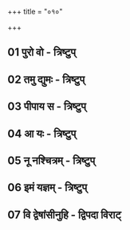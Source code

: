 +++
title = "०१०"

+++

<div class="js_include " url="/vedAH/Rk/shAkalam/saMhitA/jamison_brereton/06/010/_index.md"  newLevelForH1="2" title="Jamison & Brereton"  > </div>
<div class="js_include collapsed" url="/vedAH/Rk/shAkalam/saMhitA/jamison_brereton_notes/06/010/_index.md"  newLevelForH1="3" title="Jamison & Brereton Note"  > </div>
<div class="js_include collapsed" url="/vedAH/Rk/shAkalam/saMhitA/sAyaNa-bhAShyam/06/010/_index.md"  newLevelForH1="2" title="सायणः"  > </div>


## 01 पुरो वो - त्रिष्टुप्
<div class="js_include " url="/vedAH/Rk/shAkalam/saMhitA/vishvAsa-prastutiH/06/010/01_puro_vo.md"  newLevelForH1="3" title="विश्वास-प्रस्तुतिः"  > </div>
<div class="js_include collapsed" url="/vedAH/Rk/shAkalam/saMhitA/mUlam/06/010/01_puro_vo.md"  newLevelForH1="3" title="मूलम्"  > </div>
<div class="js_include collapsed" url="/vedAH/Rk/shAkalam/saMhitA/thomson_solcum/06/010/01_puro_vo.md"  newLevelForH1="4" title="Thomson Solcum restoration"  > </div>
<div class="js_include collapsed" url="/vedAH/Rk/shAkalam/saMhitA/pada-pAThaH/06/010/01_puro_vo.md"  newLevelForH1="4" title="पद-पाठः"  > </div>
<div class="js_include collapsed" url="/vedAH/Rk/shAkalam/saMhitA/anukramaNikA/06/010/01_puro_vo.md"  newLevelForH1="4" title="अनुक्रमणिका"  fieldNames="devataa,RShiH,ChandaH"> </div>
<div class="js_include collapsed" url="/vedAH/Rk/shAkalam/saMhitA/sAyaNa-bhAShyam/06/010/01_puro_vo.md"  newLevelForH1="3" title="सायण-भाष्यम्"  > </div>
<div class="js_include collapsed" url="/vedAH/Rk/shAkalam/saMhitA/jamison_brereton/06/010/01_puro_vo.md"  newLevelForH1="3" title="Jamison & Brereton"  > </div>
<div class="js_include collapsed" url="/vedAH/Rk/shAkalam/saMhitA/jamison_brereton_notes/06/010/01_puro_vo.md"  newLevelForH1="4" title="Jamison & Brereton Note"  > </div>
<div class="js_include collapsed" url="/vedAH/Rk/shAkalam/saMhitA/griffith/06/010/01_puro_vo.md"  newLevelForH1="3" title="RTH Griffith"  > </div>

## 02 तमु द्युमः - त्रिष्टुप्
<div class="js_include " url="/vedAH/Rk/shAkalam/saMhitA/vishvAsa-prastutiH/06/010/02_tamu_dyumaH.md"  newLevelForH1="3" title="विश्वास-प्रस्तुतिः"  > </div>
<div class="js_include collapsed" url="/vedAH/Rk/shAkalam/saMhitA/mUlam/06/010/02_tamu_dyumaH.md"  newLevelForH1="3" title="मूलम्"  > </div>
<div class="js_include collapsed" url="/vedAH/Rk/shAkalam/saMhitA/thomson_solcum/06/010/02_tamu_dyumaH.md"  newLevelForH1="4" title="Thomson Solcum restoration"  > </div>
<div class="js_include collapsed" url="/vedAH/Rk/shAkalam/saMhitA/pada-pAThaH/06/010/02_tamu_dyumaH.md"  newLevelForH1="4" title="पद-पाठः"  > </div>
<div class="js_include collapsed" url="/vedAH/Rk/shAkalam/saMhitA/anukramaNikA/06/010/02_tamu_dyumaH.md"  newLevelForH1="4" title="अनुक्रमणिका"  fieldNames="devataa,RShiH,ChandaH"> </div>
<div class="js_include collapsed" url="/vedAH/Rk/shAkalam/saMhitA/sAyaNa-bhAShyam/06/010/02_tamu_dyumaH.md"  newLevelForH1="3" title="सायण-भाष्यम्"  > </div>
<div class="js_include collapsed" url="/vedAH/Rk/shAkalam/saMhitA/jamison_brereton/06/010/02_tamu_dyumaH.md"  newLevelForH1="3" title="Jamison & Brereton"  > </div>
<div class="js_include collapsed" url="/vedAH/Rk/shAkalam/saMhitA/jamison_brereton_notes/06/010/02_tamu_dyumaH.md"  newLevelForH1="4" title="Jamison & Brereton Note"  > </div>
<div class="js_include collapsed" url="/vedAH/Rk/shAkalam/saMhitA/griffith/06/010/02_tamu_dyumaH.md"  newLevelForH1="3" title="RTH Griffith"  > </div>

## 03 पीपाय स - त्रिष्टुप्
<div class="js_include " url="/vedAH/Rk/shAkalam/saMhitA/vishvAsa-prastutiH/06/010/03_pIpAya_sa.md"  newLevelForH1="3" title="विश्वास-प्रस्तुतिः"  > </div>
<div class="js_include collapsed" url="/vedAH/Rk/shAkalam/saMhitA/mUlam/06/010/03_pIpAya_sa.md"  newLevelForH1="3" title="मूलम्"  > </div>
<div class="js_include collapsed" url="/vedAH/Rk/shAkalam/saMhitA/thomson_solcum/06/010/03_pIpAya_sa.md"  newLevelForH1="4" title="Thomson Solcum restoration"  > </div>
<div class="js_include collapsed" url="/vedAH/Rk/shAkalam/saMhitA/pada-pAThaH/06/010/03_pIpAya_sa.md"  newLevelForH1="4" title="पद-पाठः"  > </div>
<div class="js_include collapsed" url="/vedAH/Rk/shAkalam/saMhitA/anukramaNikA/06/010/03_pIpAya_sa.md"  newLevelForH1="4" title="अनुक्रमणिका"  fieldNames="devataa,RShiH,ChandaH"> </div>
<div class="js_include collapsed" url="/vedAH/Rk/shAkalam/saMhitA/sAyaNa-bhAShyam/06/010/03_pIpAya_sa.md"  newLevelForH1="3" title="सायण-भाष्यम्"  > </div>
<div class="js_include collapsed" url="/vedAH/Rk/shAkalam/saMhitA/jamison_brereton/06/010/03_pIpAya_sa.md"  newLevelForH1="3" title="Jamison & Brereton"  > </div>
<div class="js_include collapsed" url="/vedAH/Rk/shAkalam/saMhitA/jamison_brereton_notes/06/010/03_pIpAya_sa.md"  newLevelForH1="4" title="Jamison & Brereton Note"  > </div>
<div class="js_include collapsed" url="/vedAH/Rk/shAkalam/saMhitA/griffith/06/010/03_pIpAya_sa.md"  newLevelForH1="3" title="RTH Griffith"  > </div>

## 04 आ यः - त्रिष्टुप्
<div class="js_include " url="/vedAH/Rk/shAkalam/saMhitA/vishvAsa-prastutiH/06/010/04_A_yaH.md"  newLevelForH1="3" title="विश्वास-प्रस्तुतिः"  > </div>
<div class="js_include collapsed" url="/vedAH/Rk/shAkalam/saMhitA/mUlam/06/010/04_A_yaH.md"  newLevelForH1="3" title="मूलम्"  > </div>
<div class="js_include collapsed" url="/vedAH/Rk/shAkalam/saMhitA/thomson_solcum/06/010/04_A_yaH.md"  newLevelForH1="4" title="Thomson Solcum restoration"  > </div>
<div class="js_include collapsed" url="/vedAH/Rk/shAkalam/saMhitA/pada-pAThaH/06/010/04_A_yaH.md"  newLevelForH1="4" title="पद-पाठः"  > </div>
<div class="js_include collapsed" url="/vedAH/Rk/shAkalam/saMhitA/anukramaNikA/06/010/04_A_yaH.md"  newLevelForH1="4" title="अनुक्रमणिका"  fieldNames="devataa,RShiH,ChandaH"> </div>
<div class="js_include collapsed" url="/vedAH/Rk/shAkalam/saMhitA/sAyaNa-bhAShyam/06/010/04_A_yaH.md"  newLevelForH1="3" title="सायण-भाष्यम्"  > </div>
<div class="js_include collapsed" url="/vedAH/Rk/shAkalam/saMhitA/jamison_brereton/06/010/04_A_yaH.md"  newLevelForH1="3" title="Jamison & Brereton"  > </div>

<div class="js_include collapsed" url="/vedAH/Rk/shAkalam/saMhitA/griffith/06/010/04_A_yaH.md"  newLevelForH1="3" title="RTH Griffith"  > </div>

## 05 नू नश्चित्रम् - त्रिष्टुप्
<div class="js_include " url="/vedAH/Rk/shAkalam/saMhitA/vishvAsa-prastutiH/06/010/05_nU_nashchitraM.md"  newLevelForH1="3" title="विश्वास-प्रस्तुतिः"  > </div>
<div class="js_include collapsed" url="/vedAH/Rk/shAkalam/saMhitA/mUlam/06/010/05_nU_nashchitraM.md"  newLevelForH1="3" title="मूलम्"  > </div>
<div class="js_include collapsed" url="/vedAH/Rk/shAkalam/saMhitA/thomson_solcum/06/010/05_nU_nashchitraM.md"  newLevelForH1="4" title="Thomson Solcum restoration"  > </div>
<div class="js_include collapsed" url="/vedAH/Rk/shAkalam/saMhitA/pada-pAThaH/06/010/05_nU_nashchitraM.md"  newLevelForH1="4" title="पद-पाठः"  > </div>
<div class="js_include collapsed" url="/vedAH/Rk/shAkalam/saMhitA/anukramaNikA/06/010/05_nU_nashchitraM.md"  newLevelForH1="4" title="अनुक्रमणिका"  fieldNames="devataa,RShiH,ChandaH"> </div>
<div class="js_include collapsed" url="/vedAH/Rk/shAkalam/saMhitA/sAyaNa-bhAShyam/06/010/05_nU_nashchitraM.md"  newLevelForH1="3" title="सायण-भाष्यम्"  > </div>
<div class="js_include collapsed" url="/vedAH/Rk/shAkalam/saMhitA/jamison_brereton/06/010/05_nU_nashchitraM.md"  newLevelForH1="3" title="Jamison & Brereton"  > </div>
<div class="js_include collapsed" url="/vedAH/Rk/shAkalam/saMhitA/jamison_brereton_notes/06/010/05_nU_nashchitraM.md"  newLevelForH1="4" title="Jamison & Brereton Note"  > </div>
<div class="js_include collapsed" url="/vedAH/Rk/shAkalam/saMhitA/griffith/06/010/05_nU_nashchitraM.md"  newLevelForH1="3" title="RTH Griffith"  > </div>

## 06 इमं यज्ञम् - त्रिष्टुप्
<div class="js_include " url="/vedAH/Rk/shAkalam/saMhitA/vishvAsa-prastutiH/06/010/06_imaM_yajnaM.md"  newLevelForH1="3" title="विश्वास-प्रस्तुतिः"  > </div>
<div class="js_include collapsed" url="/vedAH/Rk/shAkalam/saMhitA/mUlam/06/010/06_imaM_yajnaM.md"  newLevelForH1="3" title="मूलम्"  > </div>
<div class="js_include collapsed" url="/vedAH/Rk/shAkalam/saMhitA/thomson_solcum/06/010/06_imaM_yajnaM.md"  newLevelForH1="4" title="Thomson Solcum restoration"  > </div>
<div class="js_include collapsed" url="/vedAH/Rk/shAkalam/saMhitA/pada-pAThaH/06/010/06_imaM_yajnaM.md"  newLevelForH1="4" title="पद-पाठः"  > </div>
<div class="js_include collapsed" url="/vedAH/Rk/shAkalam/saMhitA/anukramaNikA/06/010/06_imaM_yajnaM.md"  newLevelForH1="4" title="अनुक्रमणिका"  fieldNames="devataa,RShiH,ChandaH"> </div>
<div class="js_include collapsed" url="/vedAH/Rk/shAkalam/saMhitA/sAyaNa-bhAShyam/06/010/06_imaM_yajnaM.md"  newLevelForH1="3" title="सायण-भाष्यम्"  > </div>
<div class="js_include collapsed" url="/vedAH/Rk/shAkalam/saMhitA/jamison_brereton/06/010/06_imaM_yajnaM.md"  newLevelForH1="3" title="Jamison & Brereton"  > </div>
<div class="js_include collapsed" url="/vedAH/Rk/shAkalam/saMhitA/jamison_brereton_notes/06/010/06_imaM_yajnaM.md"  newLevelForH1="4" title="Jamison & Brereton Note"  > </div>
<div class="js_include collapsed" url="/vedAH/Rk/shAkalam/saMhitA/griffith/06/010/06_imaM_yajnaM.md"  newLevelForH1="3" title="RTH Griffith"  > </div>

## 07 वि द्वेषांसीनुहि - द्विपदा विराट्
<div class="js_include " url="/vedAH/Rk/shAkalam/saMhitA/vishvAsa-prastutiH/06/010/07_vi_dveShAMsInuhi.md"  newLevelForH1="3" title="विश्वास-प्रस्तुतिः"  > </div>
<div class="js_include collapsed" url="/vedAH/Rk/shAkalam/saMhitA/mUlam/06/010/07_vi_dveShAMsInuhi.md"  newLevelForH1="3" title="मूलम्"  > </div>
<div class="js_include collapsed" url="/vedAH/Rk/shAkalam/saMhitA/thomson_solcum/06/010/07_vi_dveShAMsInuhi.md"  newLevelForH1="4" title="Thomson Solcum restoration"  > </div>
<div class="js_include collapsed" url="/vedAH/Rk/shAkalam/saMhitA/pada-pAThaH/06/010/07_vi_dveShAMsInuhi.md"  newLevelForH1="4" title="पद-पाठः"  > </div>
<div class="js_include collapsed" url="/vedAH/Rk/shAkalam/saMhitA/anukramaNikA/06/010/07_vi_dveShAMsInuhi.md"  newLevelForH1="4" title="अनुक्रमणिका"  fieldNames="devataa,RShiH,ChandaH"> </div>
<div class="js_include collapsed" url="/vedAH/Rk/shAkalam/saMhitA/sAyaNa-bhAShyam/06/010/07_vi_dveShAMsInuhi.md"  newLevelForH1="3" title="सायण-भाष्यम्"  > </div>
<div class="js_include collapsed" url="/vedAH/Rk/shAkalam/saMhitA/jamison_brereton/06/010/07_vi_dveShAMsInuhi.md"  newLevelForH1="3" title="Jamison & Brereton"  > </div>
<div class="js_include collapsed" url="/vedAH/Rk/shAkalam/saMhitA/jamison_brereton_notes/06/010/07_vi_dveShAMsInuhi.md"  newLevelForH1="4" title="Jamison & Brereton Note"  > </div>
<div class="js_include collapsed" url="/vedAH/Rk/shAkalam/saMhitA/griffith/06/010/07_vi_dveShAMsInuhi.md"  newLevelForH1="3" title="RTH Griffith"  > </div>